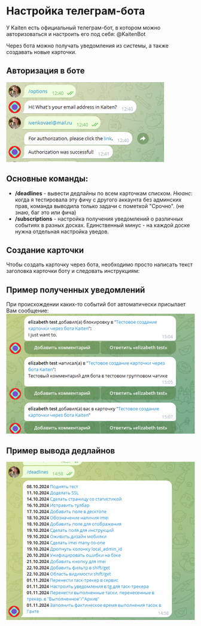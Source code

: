 # Настройка телеграм-бота

У Kaiten есть официальный телеграм-бот, в котором можно авторизоваться и настроить его под себя: @KaitenBot

Через бота можно получать уведомления из системы, а также создавать новые карточки.

## Авторизация в боте
![](pics/bot_auth.png)

## Основные команды:

- **/deadlines** - вывести дедлайны по всем карточкам списком. *Нюанс*: когда я тестировала эту фичу с другого аккаунта без админских прав, команда выводила только задачи с пометкой "Срочно". (не знаю, баг это или фича)
- **/subscriptions** - настройка получения уведомлений о различных событиях в разных досках. Единственный минус - на каждой доске нужна отдельная настройка уведов.

## Создание карточки
Чтобы создать карточку через бота, необходимо просто написать текст заголовка карточки боту и следовать инструкциям:

##  Пример полученных уведомлений
При происхождении каких-то событий бот автоматически присылает Вам сообщение:
![](pics/bot_notifications_example.png)

## Пример вывода дедлайнов
![](pics/deadlines.png)